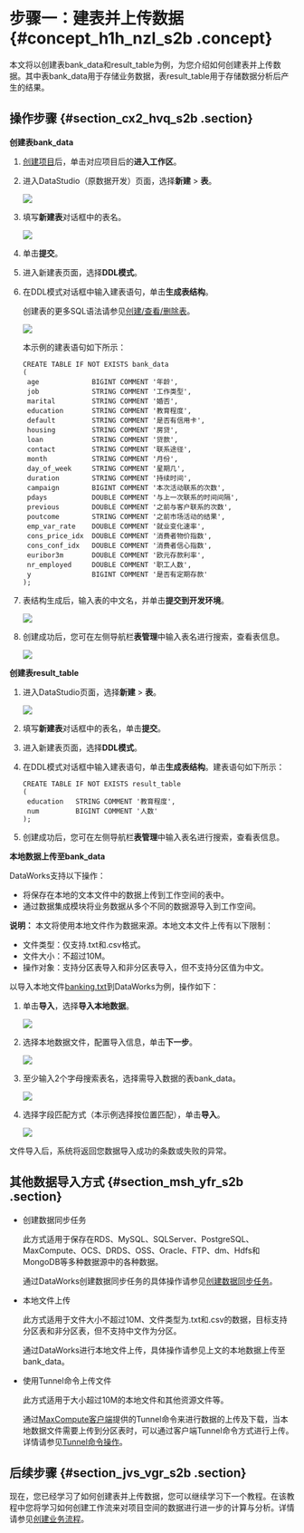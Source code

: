 # 步骤一：建表并上传数据 {#concept_h1h_nzl_s2b .concept}

本文将以创建表bank\_data和result\_table为例，为您介绍如何创建表并上传数据。其中表bank\_data用于存储业务数据，表result\_table用于存储数据分析后产生的结果。

## 操作步骤 {#section_cx2_hvq_s2b .section}

**创建表bank\_data**

1.  [创建项目](../../../../intl.zh-CN/准备工作/管理员使用云账号/创建项目.md#)后，单击对应项目后的**进入工作区**。
2.  进入DataStudio（原数据开发）页面，选择**新建** \> **表**。

    ![](http://static-aliyun-doc.oss-cn-hangzhou.aliyuncs.com/assets/img/16180/15362150618972_zh-CN.png)

3.  填写**新建表**对话框中的表名。

    ![](http://static-aliyun-doc.oss-cn-hangzhou.aliyuncs.com/assets/img/16180/15362150618973_zh-CN.png)

4.  单击**提交**。
5.  进入新建表页面，选择**DDL模式**。
6.  在DDL模式对话框中输入建表语句，单击**生成表结构**。

    创建表的更多SQL语法请参见[创建/查看/删除表](https://www.alibabacloud.com/help/doc-detail/27808.htm)。

    ![](http://static-aliyun-doc.oss-cn-hangzhou.aliyuncs.com/assets/img/16180/15362150618974_zh-CN.png)

    本示例的建表语句如下所示：

    ```
    CREATE TABLE IF NOT EXISTS bank_data
    (
     age             BIGINT COMMENT '年龄',
     job             STRING COMMENT '工作类型',
     marital         STRING COMMENT '婚否',
     education       STRING COMMENT '教育程度',
     default         STRING COMMENT '是否有信用卡',
     housing         STRING COMMENT '房贷',
     loan            STRING COMMENT '贷款',
     contact         STRING COMMENT '联系途径',
     month           STRING COMMENT '月份',
     day_of_week     STRING COMMENT '星期几',
     duration        STRING COMMENT '持续时间',
     campaign        BIGINT COMMENT '本次活动联系的次数',
     pdays           DOUBLE COMMENT '与上一次联系的时间间隔',
     previous        DOUBLE COMMENT '之前与客户联系的次数',
     poutcome        STRING COMMENT '之前市场活动的结果',
     emp_var_rate    DOUBLE COMMENT '就业变化速率',
     cons_price_idx  DOUBLE COMMENT '消费者物价指数',
     cons_conf_idx   DOUBLE COMMENT '消费者信心指数',
     euribor3m       DOUBLE COMMENT '欧元存款利率',
     nr_employed     DOUBLE COMMENT '职工人数',
     y               BIGINT COMMENT '是否有定期存款'
    );
    ```

7.  表结构生成后，输入表的中文名，并单击**提交到开发环境**。

    ![](http://static-aliyun-doc.oss-cn-hangzhou.aliyuncs.com/assets/img/16180/15362150618976_zh-CN.png)

8.  创建成功后，您可在左侧导航栏**表管理**中输入表名进行搜索，查看表信息。

    ![](http://static-aliyun-doc.oss-cn-hangzhou.aliyuncs.com/assets/img/16180/15362150618977_zh-CN.png)


**创建表result\_table**

1.  进入DataStudio页面，选择**新建** \> **表**。

    ![](http://static-aliyun-doc.oss-cn-hangzhou.aliyuncs.com/assets/img/16180/15362150618972_zh-CN.png)

2.  填写**新建表**对话框中的表名，单击**提交**。
3.  进入新建表页面，选择**DDL模式**。
4.  在DDL模式对话框中输入建表语句，单击**生成表结构**。建表语句如下所示：

    ```
    CREATE TABLE IF NOT EXISTS result_table
    (  
     education   STRING COMMENT '教育程度',
     num         BIGINT COMMENT '人数'
    );
    ```

5.  创建成功后，您可在左侧导航栏**表管理**中输入表名进行搜索，查看表信息。

**本地数据上传至bank\_data**

DataWorks支持以下操作：

-   将保存在本地的文本文件中的数据上传到工作空间的表中。
-   通过数据集成模块将业务数据从多个不同的数据源导入到工作空间。

**说明：** 本文将使用本地文件作为数据来源。本地文本文件上传有以下限制：

-   文件类型：仅支持.txt和.csv格式。
-   文件大小：不超过10M。
-   操作对象：支持分区表导入和非分区表导入，但不支持分区值为中文。

以导入本地文件[banking.txt](https://docs-aliyun.cn-hangzhou.oss.aliyun-inc.com/cn/shujia/0.2.00/assets/pic/data-develop/banking.txt)到DataWorks为例，操作如下：

1.  单击**导入**，选择**导入本地数据**。

    ![](http://static-aliyun-doc.oss-cn-hangzhou.aliyuncs.com/assets/img/16180/15362150628978_zh-CN.png)

2.  选择本地数据文件，配置导入信息，单击**下一步**。

    ![](http://static-aliyun-doc.oss-cn-hangzhou.aliyuncs.com/assets/img/16180/15362150628979_zh-CN.png)

3.  至少输入2个字母搜索表名，选择需导入数据的表bank\_data。

    ![](http://static-aliyun-doc.oss-cn-hangzhou.aliyuncs.com/assets/img/16180/15362150628980_zh-CN.png)

4.  选择字段匹配方式（本示例选择按位置匹配），单击**导入**。

    ![](http://static-aliyun-doc.oss-cn-hangzhou.aliyuncs.com/assets/img/16180/15362150628981_zh-CN.png)


文件导入后，系统将返回您数据导入成功的条数或失败的异常。

## 其他数据导入方式 {#section_msh_yfr_s2b .section}

-   创建数据同步任务

    此方式适用于保存在RDS、MySQL、SQLServer、PostgreSQL、MaxCompute、OCS、DRDS、OSS、Oracle、FTP、dm、Hdfs和MongoDB等多种数据源中的各种数据。

    通过DataWorks创建数据同步任务的具体操作请参见[创建数据同步任务](intl.zh-CN/快速开始/步骤三：创建同步任务.md#)。

-   本地文件上传

    此方式适用于文件大小不超过10M、文件类型为.txt和.csv的数据，目标支持分区表和非分区表，但不支持中文作为分区。

    通过DataWorks进行本地文件上传，具体操作请参见上文的本地数据上传至bank\_data。

-   使用Tunnel命令上传文件

    此方式适用于大小超过10M的本地文件和其他资源文件等。

    通过[MaxCompute客户端](https://www.alibabacloud.com/help/doc-detail/27971.htm)提供的Tunnel命令来进行数据的上传及下载，当本地数据文件需要上传到分区表时，可以通过客户端Tunnel命令方式进行上传。详情请参见[Tunnel命令操作](https://www.alibabacloud.com/help/doc-detail/27833.htm)。


## 后续步骤 {#section_jvs_vgr_s2b .section}

现在，您已经学习了如何创建表并上传数据，您可以继续学习下一个教程。在该教程中您将学习如何创建工作流来对项目空间的数据进行进一步的计算与分析。详情请参见[创建业务流程](intl.zh-CN/快速开始/步骤二：创建业务流程.md#)。

